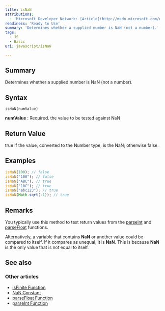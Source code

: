 ```yaml
---
title: isNaN
attributions:
  - 'Microsoft Developer Network: [Article](http://msdn.microsoft.com/en-us/library/ie/66ztdbe6(v=vs.94).aspx)'
readiness: 'Ready to Use'
summary: 'Determines whether a supplied number is NaN (not a number).'
tags:
  - JS
  - Basic
uri: javascript/isNaN

---
```

## Summary

Determines whether a supplied number is NaN (not a number).

## Syntax

    isNaN(numValue)

**numValue**
:   Required. the value to be tested against NaN

## Return Value

true if the value, converted to the Number type, is the NaN; otherwise false.

## Examples

``` js
isNaN(100); // false
isNaN("100"); // false
isNaN("ABC"); // true
isNaN("10C"); // true
isNaN("abc123"); // true
isNaN(Math.sqrt(-1)); // true
```

## Remarks

You typically use this method to test return values from the [parseInt](/javascript/parseInt) and [parseFloat](/javascript/parseFloat) functions.

Alternatively, a variable that contains **NaN** or another value could be compared to itself. If it compares as unequal, it is **NaN**. This is because **NaN** is the only value that is not equal to itself.

## See also

### Other articles

-   [isFinite Function](/javascript/isFinite)
-   [NaN Constant](/javascript/NaN)
-   [parseFloat Function](/javascript/parseFloat)
-   [parseInt Function](/javascript/parseInt)

